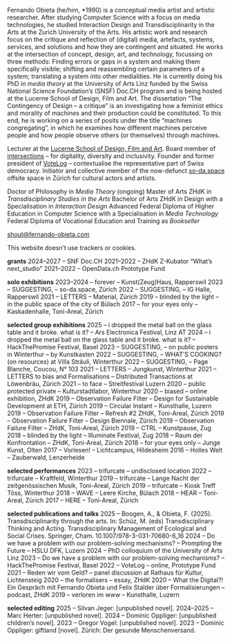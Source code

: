 Fernando Obieta (he/him, *1990) is a conceptual media artist and artistic researcher. After studying Computer Science with a focus on media technologies, he studied Interaction Design and Transdisciplinarity in the Arts at the Zurich University of the Arts. His artistic work and research focus on the critique and reflection of (digital) media, artefacts, systems, services, and solutions and how they are contingent and situated. He works at the intersection of concept, design, art, and technology, focussing on three methods: Finding errors or gaps in a system and making them specifically visible; shifting and reassembling certain parameters of a system; translating a system into other medialities. He is currently doing his PhD in *media theory* at the University of Arts Linz funded by the Swiss National Science Foundation’s (SNSF) Doc.CH program and is being hosted at the Lucerne School of Design, Film and Art. The dissertation “The Contingency of Design – a critique” is an investigating how a feminist ethics and morality of machines and their production could be constituted. To this end, he is working on a series of posits under the title “machines congregating”, in which he examines how different machines perceive people and how people observe others (or themselves) through machines.

Lecturer at the [Lucerne School of Design, Film and Art](https://www.hslu.ch/de-ch/design-film-kunst/). Board member of [intersections](https://intersections.ch/) – for digitality, diversity and inclusivity. Founder and former president of [VoteLog](https://votelog.ch/) – contextualise the representative part of Swiss democracy. Initiator and collective member of the now-defunct [so-da.space](https://so-da.space.fernando-obieta.com/) offsite space in Zürich for cultural actors and artists.

Doctor of Philosophy in *Media Theory* (ongoing)
Master of Arts ZHdK in *Transdisciplinary Studies in the Arts*
Bachelor of Arts ZHdK in Design with a Specialisation in *Interaction Design*
Advanced Federal Diploma of Higher Education in Computer Science with a Specialisation in *Media Technology*
Federal Diploma of Vocational Education and Training as *Bookseller*

[shout@fernando-obieta.com](mailto:shout@fernando-obieta.com)

This website doesn’t use trackers or cookies.

**grants**
2024–2027 – SNF Doc.CH
2021–2022 – ZHdK Z-Kubator “What’s next_studio”
2021–2022 – OpenData.ch Prototype Fund

**solo exhibitions**
2023–2024 – forever – Kunst(Zeug)Haus, Rapperswil
2023 – SUGGESTING, – so-da.space, Zürich
2022 – SUGGESTING, – IG Halle, Rapperswil
2021 – LETTERS – Material, Zürich
2019 – blinded by the light – in the public space of the city of Bülach
2017 – for your eyes only – Kaskadenhalle, Toni-Areal, Zürich

**selected group exhibitions**
2025 – i dropped the metal ball on the glass table and it broke. what is it? – Ars Electronica Festival, Linz AT
2024 – i dropped the metal ball on the glass table and it broke. what is it? – HackThePromise Festival, Basel
2023 – SUGGESTING, – on public posters in Winterthur – by Kunstkasten
2022 – SUGGESTING, – WHAT’S COOKING? (on resources) at Villa Sträuli, Winterthur
2022 – SUGGESTING, – Page Blanche, Coucou, N° 103
2021 – LETTERS – Jungkunst, Winterthur
2021 – LETTERS to bias and Formalisations – Distributed Transactions at Löwenbräu, Zürich
2021 – to face – Streitfestival Luzern
2020 – public protected private – Kulturstadtlabor, Winterthur
2020 – biased – online exhibition, ZHdK
2019 – Observation Failure Filter – Design for Sustainable Development at ETH, Zürich
2019 – Circular Instant – Kunsthalle, Luzern
2019 – Observation Failure Filter – Refresh #2 ZHdK, Toni-Areal, Zürich
2019 – Observation Failure Filter – Design Biennale, Zürich
2019 – Observation Failure Filter – ZHdK, Toni-Areal, Zürich
2019 – CTRL – Kunstpause, Zug
2018 – blinded by the light – Illuminate Festival, Zug
2018 – Raum der Konfrontation – ZHdK, Toni-Areal, Zürich
2018 – for your eyes only – Junge Kunst, Olten
2017 – Vorlesen! – Lichtcampus, Hildesheim
2016 – Holles Welt – Zauberwald, Lenzerheide

**selected performances**
2023 – trifurcate – undisclosed location
2022 – trifurcate – Kraftfeld, Winterthur
2019 – trifurcate – Lange Nacht der zeitgenössischen Musik, Toni-Areal, Zürich
2019 – trifurcate – Kiosk Treff Töss, Winterthur
2018 – WAVE – Leere Kirche, Bülach
2018 – HEAR – Toni-Areal, Zürich
2017 – HERE – Toni-Areal, Zürich

**selected publications and talks**
2025 – Boogen, A., & Obieta, F. (2025). Transdisciplinarity through the arts. In: Schüz, M. (eds) Transdisciplinary Thinking and Acting. Transdisciplinary Management of Ecological and Social Crises. Springer, Cham. 10.1007/978-3-031-70680-6_16
2024 – Do we have a problem with our problem-solving mechanisms? – Prompting the Future – HSLU DFK, Luzern
2024 – PhD colloquium of the University of Arts Linz
2023 – Do we have a problem with our problem-solving mechanisms? – HackThePromise Festival, Basel
2022 – VoteLog – online, Prototype Fund
2021 – Reden wir vom Geld? – panel discussion at Rathaus für Kultur, Lichtensteig
2020 – the formalisers – essay, ZHdK
2020 – What the Digital?! Ein Gespräch mit Fernando Obieta und Felix Stalder über Formalisierungen – podcast, ZHdK
2019 – verloren im www – Kunsthalle, Luzern

**selected editing**
2025 – Silvan Jeger: [unpublished novel].
2024–2025 – Marc Herter: [unpublished novel].
2024 – Dominic Oppliger: [unpublished children’s novel].
2023 – Gregor Vogel: [unpublished novel].
2023 – Dominic Oppliger: giftland [novel]. Zürich: Der gesunde Menschenversand.
